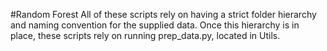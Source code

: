 #Random Forest
All of these scripts rely on having a strict folder hierarchy and naming convention for the supplied data. Once this hierarchy is in place, these scripts rely on running prep_data.py, located in Utils.